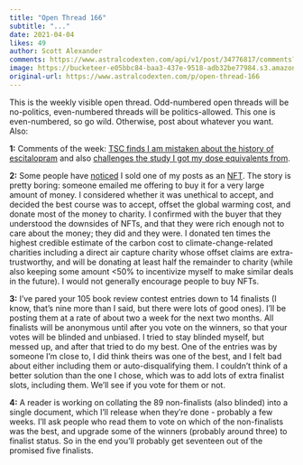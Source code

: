 ```yaml
---
title: "Open Thread 166"
subtitle: "..."
date: 2021-04-04
likes: 49
author: Scott Alexander
comments: https://www.astralcodexten.com/api/v1/post/34776817/comments?&all_comments=true
image: https://bucketeer-e05bbc84-baa3-437e-9518-adb32be77984.s3.amazonaws.com/public/images/5f5e60dc-fa2a-4cc5-bbca-ea3b12981055_496x341.png
original-url: https://www.astralcodexten.com/p/open-thread-166
---
```

This is the weekly visible open thread. Odd-numbered open threads will be no-politics, even-numbered threads will be politics-allowed. This one is even-numbered, so go wild. Otherwise, post about whatever you want. Also:

**1:** Comments of the week: [TSC finds I am mistaken about the history of escitalopram](https://astralcodexten.substack.com/p/oh-the-places-youll-go-when-trying#comment-1627790) and also [challenges the study I got my dose equivalents from](https://astralcodexten.substack.com/p/oh-the-places-youll-go-when-trying#comment-1627509).

**2:** Some people have [noticed](https://www.reddit.com/r/slatestarcodex/comments/mgi3mj/meditations_on_moloch_was_sold_off_as_an_nft/) I sold one of my posts as an [NFT](https://www.npr.org/2021/03/05/974089381/whats-an-nft-and-why-are-people-paying-millions-to-buy-them). The story is pretty boring: someone emailed me offering to buy it for a very large amount of money. I considered whether it was unethical to accept, and decided the best course was to accept, offset the global warming cost, and donate most of the money to charity. I confirmed with the buyer that they understood the downsides of NFTs, and that they were rich enough not to care about the money; they did and they were. I donated ten times the highest credible estimate of the carbon cost to climate-change-related charities including a direct air capture charity whose offset claims are extra-trustworthy, and will be donating at least half the remainder to charity (while also keeping some amount <50% to incentivize myself to make similar deals in the future). I would not generally encourage people to buy NFTs.

**3:** I’ve pared your 105 book review contest entries down to 14 finalists (I know, that’s nine more than I said, but there were lots of good ones). I’ll be posting them at a rate of about two a week for the next two months. All finalists will be anonymous until after you vote on the winners, so that your votes will be blinded and unbiased. I tried to stay blinded myself, but messed up, and after that tried to do my best. One of the entries was by someone I’m close to, I did think theirs was one of the best, and I felt bad about either including them or auto-disqualifying them. I couldn’t think of a better solution than the one I chose, which was to add lots of extra finalist slots, including them. We’ll see if you vote for them or not.

**4:** A reader is working on collating the 89 non-finalists (also blinded) into a single document, which I’ll release when they’re done - probably a few weeks. I’ll ask people who read them to vote on which of the non-finalists was the best, and upgrade some of the winners (probably around three) to finalist status. So in the end you’ll probably get seventeen out of the promised five finalists.
